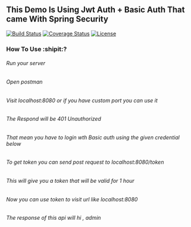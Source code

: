 

## This Demo Is Using Jwt Auth + Basic Auth That came With Spring Security

[![Build Status](https://github.com/wali-eldin-hassan/jwt-springBoot)](https://github.com/wali-eldin-hassan/jwt-springBoot)
[![Coverage Status](https://coveralls.io/repos/github/codecentric/springboot-sample-app/badge.svg?branch=master)](https://github.com/wali-eldin-hassan/jwt-springBoot)
[![License](http://img.shields.io/:license-apache-blue.svg)](http://www.apache.org/licenses/LICENSE-2.0.html)

### How To Use :shipit:?
###### Run your server
###### Open postman
###### Visit localhost:8080 or if you have custom port you can use it
###### The Respond will be 401 Unauthorized
###### That mean you have to login wth Basic auth using the given credential below
###### To get token you can send post request to localhost:8080/token
###### This will give you a token that will be valid for 1 hour
###### Now you can use token to visit url like localhost:8080
###### The response of this api will hi , admin
